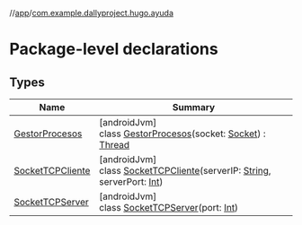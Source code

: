 //[app](../../index.md)/[com.example.dallyproject.hugo.ayuda](index.md)

# Package-level declarations

## Types

| Name | Summary |
|---|---|
| [GestorProcesos](-gestor-procesos/index.md) | [androidJvm]<br>class [GestorProcesos](-gestor-procesos/index.md)(socket: [Socket](https://developer.android.com/reference/kotlin/java/net/Socket.html)) : [Thread](https://developer.android.com/reference/kotlin/java/lang/Thread.html) |
| [SocketTCPCliente](-socket-t-c-p-cliente/index.md) | [androidJvm]<br>class [SocketTCPCliente](-socket-t-c-p-cliente/index.md)(serverIP: [String](https://kotlinlang.org/api/latest/jvm/stdlib/kotlin/-string/index.html), serverPort: [Int](https://kotlinlang.org/api/latest/jvm/stdlib/kotlin/-int/index.html)) |
| [SocketTCPServer](-socket-t-c-p-server/index.md) | [androidJvm]<br>class [SocketTCPServer](-socket-t-c-p-server/index.md)(port: [Int](https://kotlinlang.org/api/latest/jvm/stdlib/kotlin/-int/index.html)) |
